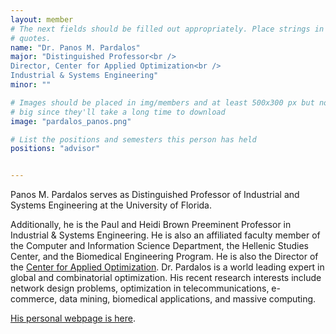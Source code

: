 ```yaml
---
layout: member
# The next fields should be filled out appropriately. Place strings in double 
# quotes.
name: "Dr. Panos M. Pardalos"
major: "Distinguished Professor<br />
Director, Center for Applied Optimization<br />
Industrial & Systems Engineering"
minor: ""

# Images should be placed in img/members and at least 500x300 px but not too
# big since they'll take a long time to download
image: "pardalos_panos.png"

# List the positions and semesters this person has held
positions: "advisor"


---
```

Panos M. Pardalos serves as Distinguished Professor of Industrial and Systems Engineering at the University of Florida.

Additionally, he is the Paul and Heidi Brown Preeminent Professor in Industrial & Systems Engineering. He is also an affiliated faculty member of the Computer and Information Science Department, the Hellenic Studies Center, and the Biomedical Engineering Program. He is also the Director of the [Center for Applied Optimization](http://www.ise.ufl.edu/cao/). Dr. Pardalos is a world leading expert in global and combinatorial optimization. His recent research interests include network design problems, optimization in telecommunications, e-commerce, data mining, biomedical applications, and massive computing.

[His personal webpage is here](http://www.ise.ufl.edu/pardalos/).

